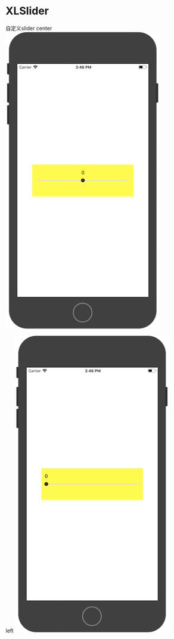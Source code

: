 # XLSlider
自定义slider
center
![Image text](https://raw.githubusercontent.com/hunterxie/XLSlider/master/slider_center%402x.png)


left
![Image text](https://raw.githubusercontent.com/hunterxie/XLSlider/master/slider_left%402x.png)

